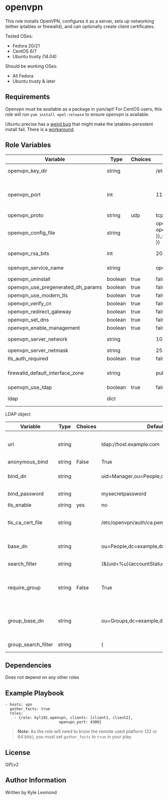 openvpn
=========

This role installs OpenVPN, configures it as a server, sets up networking (either iptables or firewalld), and can optionally create client certificates.

Tested OSes:
- Fedora 20/21
- CentOS 6/7
- Ubuntu trusty (14.04)

Should be working OSes:
- All Fedora
- Ubuntu trusty & later


Requirements
------------

Openvpn must be available as a package in yum/apt! For CentOS users, this role will run `yum install epel-release` to ensure openvpn is available.

Ubuntu precise has a [weird bug](https://bugs.launchpad.net/ubuntu/+source/iptables-persistent/+bug/1002078) that might make the iptables-persistent install fail. There is a [workaround](https://forum.linode.com/viewtopic.php?p=58233#p58233).

Role Variables
--------------

| Variable                           | Type    | Choices      | Default                                        | Comment                                                                                                                                     |
|------------------------------------|---------|--------------|------------------------------------------------|---------------------------------------------------------------------------------------------------------------------------------------------|
| openvpn_key_dir                    | string  |              | /etc/openvpn/keys                              | Path where your server private keys and CA will be stored                                                                                   |
| openvpn_port                       | int     |              | 1194                                           | The port you want OpenVPN to run on. If you have different ports on   different servers, I suggest you set the port in your inventory file. |
| openvpn_proto                      | string  | udp | tcp    | udp                                            | The protocol you want OpenVPN to use (UDP by default)                                                                                       |
| openvpn_config_file                | string  |              | openvpn_{{ openvpn_proto }}_{{ openvpn_port }} |  The config file name you want to   use                                                                                                     |
| openvpn_rsa_bits                   | int     |              | 2048                                           | Number of bit used to protect generated certificates                                                                                        |
| openvpn_service_name               | string  |              | openvpn                                        | Name of the service. Used by systemctl to start the service                                                                                 |
| openvpn_uninstall                  | boolean | true | false | false                                          | Set to true to uninstall the OpenVPN service                                                                                                |
| openvpn_use_pregenerated_dh_params | boolean | true | false | false                                          | DH params are generted with the install by default                                                                                          |
| openvpn_use_modern_tls             | boolean | true | false | true                                           | Use modern Cipher for TLS encryption                                                                                                        |
| openvpn_verify_cn                  | boolean | true | false | false                                          | Check that the CN of the certificate match the FQDN                                                                                         |
| openvpn_redirect_gateway           | boolean | true | false | true                                           | OpenVPN gateway push                                                                                                                        |
| openvpn_set_dns                    | boolean | true | false | true                                           | Will push DNS to the client (Google and OpenDNS)                                                                                            |
| openvpn_enable_management          | boolean | true | false | true                                           |                                                                                                                                             |
| openvpn_server_network             | string  |              | 10.9.0.0                                       | Private network used by OpenVPN service                                                                                                     |
| openvpn_server_netmask             | string  |              | 255.255.255.0                                  | Netmask of the private network                                                                                                              |
| tls_auth_required                  | boolean | true | false | true                                           | Ask the client to push the generated ta.key of the server during the   connection                                                           |
| firewalld_default_interface_zone   | string  |              | public                                         | Firewalld zone where the "ansible_default_ipv4.interface" will   be pushed into                                                             |
| openvpn_use_ldap                   | boolean | true | false | false                                          | Active LDAP backend for authentication. Client certificate not needed   anymore                                                             |
| ldap                               | dict    |              |                                                | Dictionary that contain LDAP configuration                                                                                                  |

LDAP object

| Variable            | Type   | Choices      | Default                                                                                        | Comment                                                                                        |
|---------------------|--------|--------------|------------------------------------------------------------------------------------------------|------------------------------------------------------------------------------------------------|
| url                 | string |              | ldap://host.example.com                                                                        | Address of you LDAP backend with syntax ldap[s]://host[:port]                                  |
| anonymous_bind      | string | False | True | False                                                                                          | This is not an Ansible boolean but a string that will be pushed into the   configuration file, |
| bind_dn             | string |              | uid=Manager,ou=People,dc=example,dc=com                                                        | Bind DN used if "anonymous_bind" set to "False"                                                |
| bind_password       | string |              | mysecretpassword                                                                               | Password of the bind_dn user                                                                   |
| tls_enable          | string | yes | no     | no                                                                                             | Force TLS encryption. Not necessary with ldaps addresses                                       |
| tls_ca_cert_file    | string |              | /etc/openvpn/auth/ca.pem                                                                       | Path to the CA ldap backend. This must must has been pushed before                             |
| base_dn             | string |              | ou=People,dc=example,dc=com                                                                    | Base DN where the backend will look for valid user                                             |
| search_filter       | string |              | (&(uid=%u)(accountStatus=active))                                                              | Filter the ldap search                                                                         |
| require_group       | string | False | True | This is not an Ansible boolean but a string that will be pushed into the   configuration file, |                                                                                                |
| group_base_dn       | string |              | ou=Groups,dc=example,dc=com                                                                    | Precise the group to look for. Required if require_group is set to   "True"                    |
| group_search_filter | string |              | (|(cn=developers)(cn=artists))                                                                 | Precise valid groups                                                                           |

Dependencies
------------

Does not depend on any other roles

Example Playbook
----------------

    - hosts: vpn
      gather_facts: true
      roles:
        - {role: kyl191.openvpn, clients: [client1, client2],
                            openvpn_port: 4300}

> **Note:** As the role will need to know the remote used platform (32 or 64 bits), you must set `gather_facts` to `true` in your play.

License
-------

GPLv2

Author Information
------------------

Written by Kyle Lexmond
